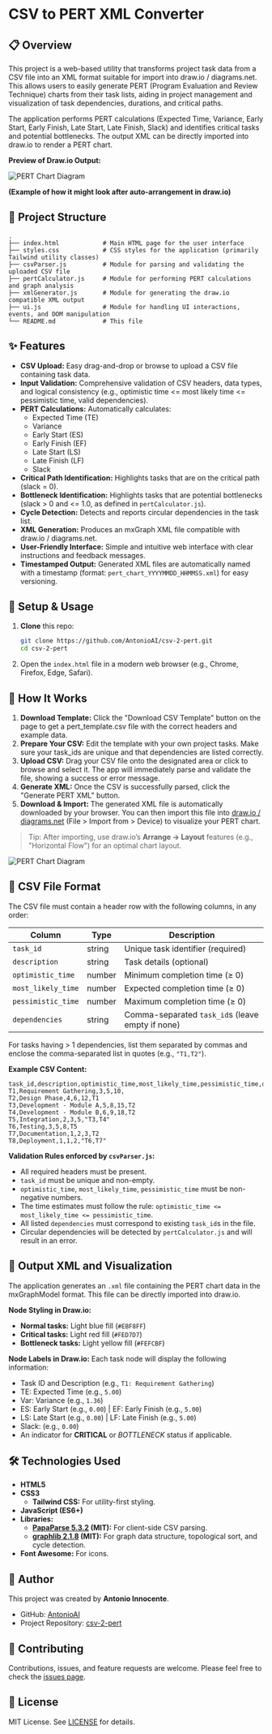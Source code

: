 # CSV to PERT XML Converter

## 📋 Overview

This project is a web-based utility that transforms project task data from a CSV file into an XML format suitable for import into draw.io / diagrams.net. This allows users to easily generate PERT (Program Evaluation and Review Technique) charts from their task lists, aiding in project management and visualization of task dependencies, durations, and critical paths.

The application performs PERT calculations (Expected Time, Variance, Early Start, Early Finish, Late Start, Late Finish, Slack) and identifies critical tasks and potential bottlenecks. The output XML can be directly imported into draw.io to render a PERT chart.

**Preview of Draw.io Output:**

![PERT Chart Diagram](./assets/example_pert_diagram.svg)

**(Example of how it might look after auto-arrangement in draw.io)**

## 📁 Project Structure

```
.
├── index.html            # Main HTML page for the user interface
├── styles.css            # CSS styles for the application (primarily Tailwind utility classes)
├── csvParser.js          # Module for parsing and validating the uploaded CSV file
├── pertCalculator.js     # Module for performing PERT calculations and graph analysis
├── xmlGenerator.js       # Module for generating the draw.io compatible XML output
├── ui.js                 # Module for handling UI interactions, events, and DOM manipulation
└── README.md             # This file
```

## ✨ Features

* **CSV Upload:** Easy drag-and-drop or browse to upload a CSV file containing task data.
* **Input Validation:** Comprehensive validation of CSV headers, data types, and logical consistency (e.g., optimistic time <= most likely time <= pessimistic time, valid dependencies).
* **PERT Calculations:** Automatically calculates:
    * Expected Time (TE)
    * Variance
    * Early Start (ES)
    * Early Finish (EF)
    * Late Start (LS)
    * Late Finish (LF)
    * Slack
* **Critical Path Identification:** Highlights tasks that are on the critical path (slack = 0).
* **Bottleneck Identification:** Highlights tasks that are potential bottlenecks (slack > 0 and <= 1.0, as defined in `pertCalculator.js`).
* **Cycle Detection:** Detects and reports circular dependencies in the task list.
* **XML Generation:** Produces an mxGraph XML file compatible with draw.io / diagrams.net.
* **User-Friendly Interface:** Simple and intuitive web interface with clear instructions and feedback messages.
* **Timestamped Output:** Generated XML files are automatically named with a timestamp (format: `pert_chart_YYYYMMDD_HHMMSS.xml`) for easy versioning.

## 🚀 Setup & Usage

1. **Clone** this repo:

   ```bash
   git clone https://github.com/AntonioAI/csv-2-pert.git
   cd csv-2-pert
   ```
2.  Open the `index.html` file in a modern web browser (e.g., Chrome, Firefox, Edge, Safari).

## 🔧 How It Works

1.  **Download Template:** Click the "Download CSV Template" button on the page to get a pert_template.csv file with the correct headers and example data.
2.  **Prepare Your CSV:**  Edit the template with your own project tasks. Make sure your task_ids are unique and that dependencies are listed correctly.
3.  **Upload CSV:** Drag your CSV file onto the designated area or click to browse and select it. The app will immediately parse and validate the file, showing a success or error message.
4.  **Generate XML:** Once the CSV is successfully parsed, click the "Generate PERT XML" button.
5.  **Download & Import:** The generated XML file is automatically downloaded by your browser. You can then import this file into [draw.io / diagrams.net](https://app.diagrams.net/) (File > Import from > Device) to visualize your PERT chart.

> Tip: After importing, use draw.io’s **Arrange → Layout** features (e.g., "Horizontal Flow") for an optimal chart layout.

![PERT Chart Diagram](./docs/flowchart.svg)

## 📝 CSV File Format <span id="csv-file-format"></span>

The CSV file must contain a header row with the following columns, in any order:

| Column             | Type   | Description                                      |
| ------------------ | ------ | ------------------------------------------------ |
| `task_id`          | string | Unique task identifier (required)                |
| `description`      | string | Task details (optional)                          |
| `optimistic_time`  | number | Minimum completion time (≥ 0)                    |
| `most_likely_time` | number | Expected completion time (≥ 0)                   |
| `pessimistic_time` | number | Maximum completion time (≥ 0)                    |
| `dependencies`     | string | Comma-separated `task_id`s (leave empty if none) |

For tasks having > 1 dependencies, list them separated by commas and enclose the comma-separated list in quotes (e.g., `"T1,T2"`).

**Example CSV Content:**

```csv
task_id,description,optimistic_time,most_likely_time,pessimistic_time,dependencies
T1,Requirement Gathering,3,5,10,
T2,Design Phase,4,6,12,T1
T3,Development - Module A,5,8,15,T2
T4,Development - Module B,6,9,18,T2
T5,Integration,2,3,5,"T3,T4"
T6,Testing,3,5,8,T5
T7,Documentation,1,2,3,T2
T8,Deployment,1,1,2,"T6,T7"
```

**Validation Rules enforced by `csvParser.js`:**
* All required headers must be present.
* `task_id` must be unique and non-empty.
* `optimistic_time`, `most_likely_time`, `pessimistic_time` must be non-negative numbers.
* The time estimates must follow the rule: `optimistic_time <= most_likely_time <= pessimistic_time`.
* All listed `dependencies` must correspond to existing `task_id`s in the file.
* Circular dependencies will be detected by `pertCalculator.js` and will result in an error.

## 🎨 Output XML and Visualization

The application generates an `.xml` file containing the PERT chart data in the mxGraphModel format. This file can be directly imported into draw.io.

**Node Styling in Draw.io:**
* **Normal tasks:** Light blue fill (`#EBF8FF`)
* **Critical tasks:** Light red fill (`#FED7D7`)
* **Bottleneck tasks:** Light yellow fill (`#FEFCBF`)

**Node Labels in Draw.io:**
Each task node will display the following information:
* Task ID and Description (e.g., `T1: Requirement Gathering`)
* TE: Expected Time (e.g., `5.00`)
* Var: Variance (e.g., `1.36`)
* ES: Early Start (e.g., `0.00`) | EF: Early Finish (e.g., `5.00`)
* LS: Late Start (e.g., `0.00`) | LF: Late Finish (e.g., `5.00`)
* Slack: (e.g., `0.00`)
* An indicator for **CRITICAL** or *BOTTLENECK* status if applicable.


## 🛠️ Technologies Used

* **HTML5**
* **CSS3**
    * **Tailwind CSS:** For utility-first styling.
* **JavaScript (ES6+)**
* **Libraries:**
    * **[PapaParse 5.3.2](https://www.papaparse.com) (MIT):** For client-side CSV parsing.
    * **[graphlib 2.1.8](https://github.com/dagrejs/graphlib) (MIT):** For graph data structure, topological sort, and cycle detection.
* **Font Awesome:** For icons.

## 👤 Author

This project was created by **Antonio Innocente**.
* GitHub: [AntonioAI](https://github.com/AntonioAI)
* Project Repository: [csv-2-pert](https://github.com/AntonioAI/csv-2-pert)

## 🤝 Contributing

Contributions, issues, and feature requests are welcome. Please feel free to check the [issues page](https://github.com/AntonioAI/csv-2-pert/issues).


## 📜 License

MIT License. See [LICENSE](https://github.com/AntonioAI/csv-2-pert/blob/main/LICENSE) for details.
